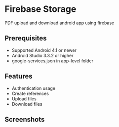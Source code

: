 # Firebase Storage
PDF upload and download android app using firebase
## Prerequisites
* Supported Android 4.1 or newer
* Android Studio 3.3.2 or higher
* google-services.json in app-level folder

## Features
* Authentication usage
* Create references
* Upload files
* Download files

## Screenshots

